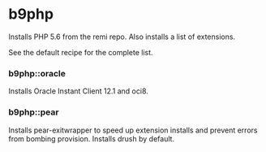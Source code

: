 # b9php

Installs PHP 5.6 from the remi repo. Also installs a list of extensions. 

See the default recipe for the complete list. 

### b9php::oracle

Installs Oracle Instant Client 12.1 and oci8. 

### b9php::pear

Installs pear-exitwrapper to speed up extension installs and prevent errors from bombing provision. Installs drush by default.